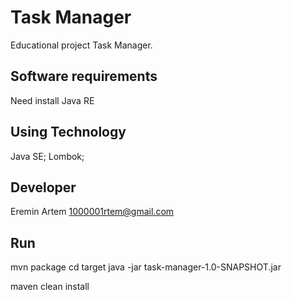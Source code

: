 # Task Manager
Educational project Task Manager.

## Software requirements
Need install Java RE

## Using Technology 
Java SE;
Lombok;

## Developer
Eremin Artem
1000001rtem@gmail.com

## Run
mvn package
cd target
java -jar task-manager-1.0-SNAPSHOT.jar

maven clean install

